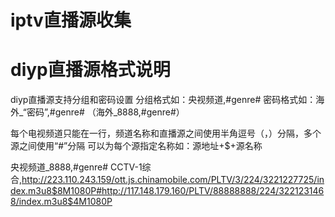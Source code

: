 # iptv直播源收集

# diyp直播源格式说明
diyp直播源支持分组和密码设置
分组格式如：央视频道,#genre#
密码格式如：海外_“密码”,#genre# （海外_8888,#genre#）

每个电视频道只能在一行，频道名称和直播源之间使用半角逗号（，）分隔，多个源之间使用“#”分隔
可以为每个源指定名称如：源地址+$+源名称


央视频道_8888,#genre# 
CCTV-1综合,http://223.110.243.159/ott.js.chinamobile.com/PLTV/3/224/3221227725/index.m3u8$8M1080P#http://117.148.179.160/PLTV/88888888/224/3221231468/index.m3u8$4M1080P
